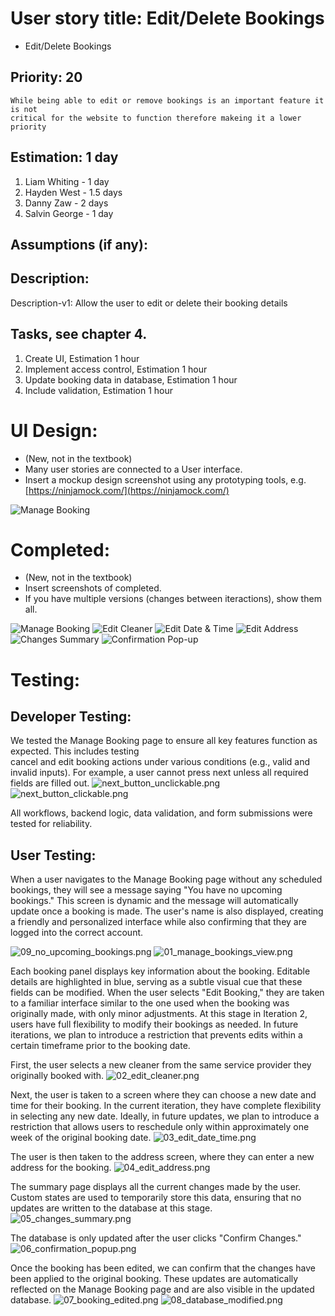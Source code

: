 # User story title: Edit/Delete Bookings

* Edit/Delete Bookings

## Priority: 20
    While being able to edit or remove bookings is an important feature it is not 
    critical for the website to function therefore makeing it a lower priority

## Estimation: 1 day

1. Liam Whiting -  1 day
2. Hayden West - 1.5 days
3. Danny Zaw - 2 days
4. Salvin George - 1 day

## Assumptions (if any):

## Description:

Description-v1: Allow the user to edit or delete their booking details

## Tasks, see chapter 4.

1. Create UI, Estimation 1 hour
2. Implement access control, Estimation 1 hour
3. Update booking data in database, Estimation 1 hour
4. Include validation, Estimation 1 hour


# UI Design:
* (New, not in the textbook) 
* Many user stories are connected to a User interface.
* Insert a mockup design screenshot using any prototyping tools, e.g. [https://ninjamock.com/](https://ninjamock.com/)

![Manage Booking](../Images/01_Prototypes/managebooking_ui.png)

# Completed:
* (New, not in the textbook) 
* Insert screenshots of completed. 
* If you have multiple versions (changes between iteractions), show them all.

![Manage Booking](../Images/02_Implemented/07_Edit_Bookings/01_manage_bookings_view.png)
![Edit Cleaner](../Images/02_Implemented/07_Edit_Bookings/02_edit_cleaner.png)
![Edit Date & Time](../Images/02_Implemented/07_Edit_Bookings/03_edit_date_time.png)
![Edit Address](../Images/02_Implemented/07_Edit_Bookings/04_edit_address.png)
![Changes Summary](../Images/02_Implemented/07_Edit_Bookings/05_changes_summary.png)
![Confirmation Pop-up](../Images/02_Implemented/07_Edit_Bookings/06_confirmation_popup.png)

# Testing:

## Developer Testing: 

We tested the Manage Booking page to ensure all key features function as expected. This includes testing  
cancel and edit booking actions under various conditions (e.g., valid and invalid inputs). For example, a user cannot 
press next unless all required fields are filled out. 
![next_button_unclickable.png](../Images/02_Implemented/07_Edit_Bookings/developer_testing/next_button_unclickable.png)
![next_button_clickable.png](../Images/02_Implemented/07_Edit_Bookings/developer_testing/next_button_clickable.png)

All workflows, backend logic, data validation, and form submissions were tested for reliability.

## User Testing:

When a user navigates to the Manage Booking page without any scheduled bookings, they will see a message saying 
"You have no upcoming bookings." This screen is dynamic and the message will automatically update once a booking is 
made. The user's name is also displayed, creating a friendly and personalized interface while also confirming that they 
are logged into the correct account.

![09_no_upcoming_bookings.png](../Images/02_Implemented/07_Edit_Bookings/09_no_upcoming_bookings.png)
![01_manage_bookings_view.png](../Images/02_Implemented/07_Edit_Bookings/01_manage_bookings_view.png)

Each booking panel displays key information about the booking. Editable details are highlighted in blue, serving as a 
subtle visual cue that these fields can be modified. When the user selects "Edit Booking," they are taken to a familiar
interface similar to the one used when the booking was originally made, with only minor adjustments. At this stage in 
Iteration 2, users have full flexibility to modify their bookings as needed. In future iterations, we plan to introduce 
a restriction that prevents edits within a certain timeframe prior to the booking date.

First, the user selects a new cleaner from the same service provider they originally booked with.
![02_edit_cleaner.png](../Images/02_Implemented/07_Edit_Bookings/02_edit_cleaner.png)

Next, the user is taken to a screen where they can choose a new date and time for their booking. In the current 
iteration, they have complete flexibility in selecting any new date. Ideally, in future updates, we plan to introduce 
a restriction that allows users to reschedule only within approximately one week of the original booking date.
![03_edit_date_time.png](../Images/02_Implemented/07_Edit_Bookings/03_edit_date_time.png)

The user is then taken to the address screen, where they can enter a new address for the booking.
![04_edit_address.png](../Images/02_Implemented/07_Edit_Bookings/04_edit_address.png)

The summary page displays all the current changes made by the user. Custom states are used to temporarily store this 
data, ensuring that no updates are written to the database at this stage.
![05_changes_summary.png](../Images/02_Implemented/07_Edit_Bookings/05_changes_summary.png)

The database is only updated after the user clicks "Confirm Changes." 
![06_confirmation_popup.png](../Images/02_Implemented/07_Edit_Bookings/06_confirmation_popup.png)

Once the booking has been edited, we can confirm that the changes have been applied to the original booking. These 
updates are automatically reflected on the Manage Booking page and are also visible in the updated database.
![07_booking_edited.png](../Images/02_Implemented/07_Edit_Bookings/07_booking_edited.png)
![08_database_modified.png](../Images/02_Implemented/07_Edit_Bookings/08_database_modified.png)
